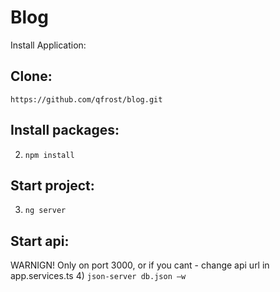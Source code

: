 # Blog

Install Application:

## Clone:
`https://github.com/qfrost/blog.git`

## Install packages:
2) `npm install`

## Start project:
3) `ng server`

## Start api:
WARNIGN! Only on port 3000, or if you cant - change api url in app.services.ts
4) `json-server db.json –w`